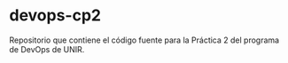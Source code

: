 # devops-cp2

Repositorio que contiene el código fuente para la Práctica 2 del programa de DevOps de UNIR.
